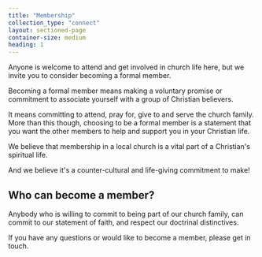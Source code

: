 ```yaml
---
title: "Membership"
collection_type: "connect"
layout: sectioned-page
container-size: medium
heading: 1
---
```


Anyone is welcome to attend and get involved in church life here, but we invite you to consider becoming a formal member.

Becoming a formal member means making a voluntary promise or commitment to associate yourself with a group of Christian believers.

It means committing to attend, pray for, give to and serve the church family. More than this though, choosing to be a formal member is a statement that you want the other members to help and support you in your Christian life. 

We believe that membership in a local church is a vital part of a Christian's spiritual life. 

And we believe it's a counter-cultural and life-giving commitment to make!

## Who can become a member?

Anybody who is willing to commit to being part of our church family, can commit to our statement of faith, and respect our doctrinal distinctives.

If you have any questions or would like to become a member, please get in touch.

